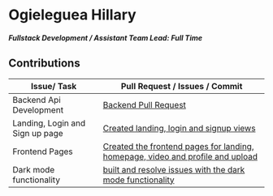 # Ogieleguea Hillary

##### Fullstack Development / Assistant Team Lead: Full Time

## Contributions

| Issue/ Task             | Pull Request / Issues / Commit                                                      |
| ----------------------- | ----------------------------------------------------------------------------------- |
| Backend Api Development | [Backend Pull Request](https://github.com/zuri-training/Col-films-Team-120/pull/16) |
| Landing, Login and Sign up page | [Created landing, login and signup views](https://github.com/zuri-training/Col-films-Team-120/pull/26)|
|Frontend Pages|[Created the frontend pages for landing, homepage, video and profile and upload](https://github.com/zuri-training/Col-films-Team-120/issues/27)|
|Dark mode functionality|[built and resolve issues with the dark mode functionality](https://github.com/zuri-training/Col-films-Team-120/pull/33)|
